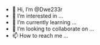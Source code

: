 - 👋 Hi, I’m @Dwe233r
- 👀 I’m interested in ...
- 🌱 I’m currently learning ...
- 💞️ I’m looking to collaborate on ...
- 📫 How to reach me ...

<!---
Dwe233r/Dwe233r is a ✨ special ✨ repository because its `README.md` (this file) appears on your GitHub profile.
You can click the Preview link to take a look at your changes.
--->
